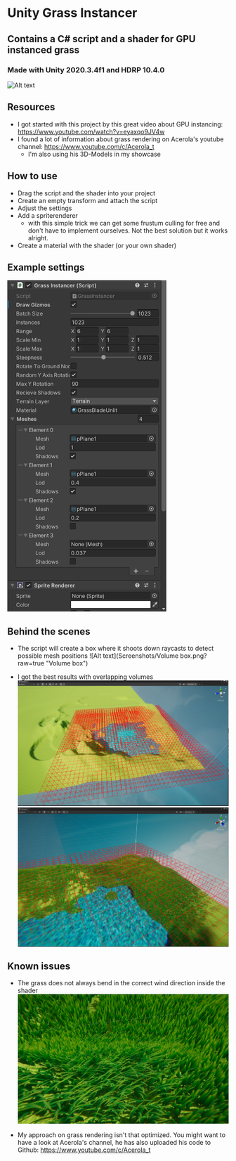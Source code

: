 # Unity Grass Instancer
## Contains a C# script and a shader for GPU instanced grass
### Made with Unity 2020.3.4f1 and HDRP 10.4.0

![Alt text](Screenshots/showcase.gif?raw=true "Showcase")

## Resources
- I got started with this project by this great video about GPU instancing: https://www.youtube.com/watch?v=eyaxqo9JV4w
- I found a lot of information about grass rendering on Acerola's youtube channel: https://www.youtube.com/c/Acerola_t
  - I'm also using his 3D-Models in my showcase

## How to use
- Drag the script and the shader into your project
- Create an empty transform and attach the script
- Adjust the settings
- Add a spriterenderer 
  - with this simple trick we can get some frustum culling for free and don't have to implement ourselves. Not the best solution but it works alright.
- Create a material with the shader (or your own shader)

## Example settings
![Alt text](Screenshots/Settings.png?raw=true "Settings")

## Behind the scenes
- The script will create a box where it shoots down raycasts to detect possible mesh positions
![Alt text](Screenshots/Volume box.png?raw=true "Volume box")

- I got the best results with overlapping volumes
![Alt text](Screenshots/Voumes_overlap.png?raw=true "Volumes overlapping")
![Alt text](Screenshots/Rendering.png?raw=true "Volumes overlapping")

## Known issues
- The grass does not always bend in the correct wind direction inside the shader
![Alt text](Screenshots/Issue.png?raw=true "Grass bending")

- My approach on grass rendering isn't that optimized. You might want to have a look at Acerola's channel, he has also uploaded his code to Github: https://www.youtube.com/c/Acerola_t
